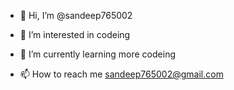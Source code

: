- 👋 Hi, I’m @sandeep765002
- 👀 I’m interested in codeing
- 🌱 I’m currently learning more codeing 
 
- 📫 How to reach me sandeep765002@gmail.com

<!---
sandeep765002/sandeep765002 is a ✨ special ✨ repository because its `README.md` (this file) appears on your GitHub profile.
You can click the Preview link to take a look at your changes.
--->
